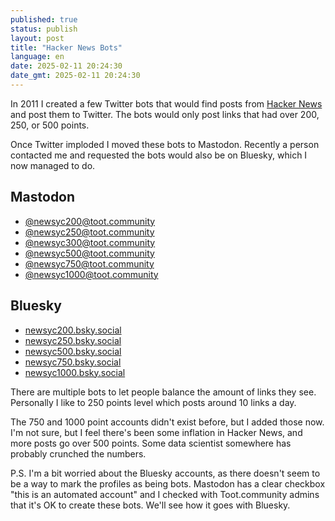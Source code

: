 ```yaml
---
published: true
status: publish
layout: post
title: "Hacker News Bots"
language: en
date: 2025-02-11 20:24:30
date_gmt: 2025-02-11 20:24:30
---
```


In 2011 I created a few Twitter bots that would find posts from [Hacker News](https://news.ycombinator.com) and post them to Twitter. The bots would only post links that had over 200, 250, or 500 points.

Once Twitter imploded I moved these bots to Mastodon. Recently a person contacted me and requested the bots would also be on Bluesky, which I now managed to do.

## Mastodon

- [@newsyc200@toot.community](https://toot.community/@newsyc200)
- [@newsyc250@toot.community](https://toot.community/@newsyc250)
- [@newsyc300@toot.community](https://toot.community/@newsyc300)
- [@newsyc500@toot.community](https://toot.community/@newsyc500)
- [@newsyc750@toot.community](https://toot.community/@newsyc750)
- [@newsyc1000@toot.community](https://toot.community/@newsyc1000)

## Bluesky

- [newsyc200.bsky.social](https://bsky.app/profile/newsyc200.bsky.social)
- [newsyc250.bsky.social](https://bsky.app/profile/newsyc250.bsky.social)
- [newsyc500.bsky.social](https://bsky.app/profile/newsyc500.bsky.social)
- [newsyc750.bsky.social](https://bsky.app/profile/newsyc750.bsky.social)
- [newsyc1000.bsky.social](https://bsky.app/profile/newsyc1000.bsky.social)

There are multiple bots to let people balance the amount of links they see. Personally I like to 250 points level which posts around 10 links a day.

The 750 and 1000 point accounts didn't exist before, but I added those now. I'm not sure, but I feel there's been some inflation in Hacker News, and more posts go over 500 points. Some data scientist somewhere has probably crunched the numbers.

P.S. I'm a bit worried about the Bluesky accounts, as there doesn't seem to be a way to mark the profiles as being bots. Mastodon has a clear checkbox "this&nbsp;is an automated account" and I checked with Toot.community admins that it's OK to create these bots. We'll see how it goes with Bluesky.